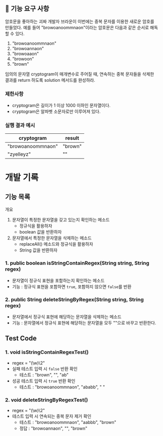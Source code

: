 ## 🚀 기능 요구 사항

암호문을 좋아하는 괴짜 개발자 브라운이 이번에는 중복 문자를 이용한 새로운 암호를 만들었다. 예를 들어 "browoanoommnaon"이라는 암호문은 다음과 같은 순서로 해독할 수 있다.

1. "browoanoommnaon"
2. "browoannaon"
3. "browoaaon"
4. "browoon"
5. "brown"

임의의 문자열 cryptogram이 매개변수로 주어질 때, 연속하는 중복 문자들을 삭제한 결과를 return 하도록 solution 메서드를 완성하라.

### 제한사항

- cryptogram은 길이가 1 이상 1000 이하인 문자열이다.
- cryptogram은 알파벳 소문자로만 이루어져 있다.

### 실행 결과 예시

| cryptogram | result |
| --- | --- |
| "browoanoommnaon" | "brown" |
| "zyelleyz" | "" |

# 개발 기록

## 기능 목록

개요
1. 문자열이 특정한 문자열을 갖고 있는지 확인하는 메소드
   - 정규식을 활용하자
   - boolean 값을 반환하자
2. 문자열에서 특정한 문자열을 삭제하는 메소드
   - replaceAll() 메소드와 정규식을 활용하자
   - String 값을 반환하자

### 1. public boolean isStringContainRegex(String string, String regex)
- 문자열이 정규식 표현을 포함하는지 확인하는 메소드
- 기능 : 정규식 표현을 포함하면 `true`, 포함하지 않으면 `false`를 반환

### 2. public String deleteStringByRegex(String string, String regex)
- 문자열에서 정규식 표현에 해당하는 문자열을 삭제하는 메소드
- 기능 : 문자열에서 정규식 표현에 해당하는 문자열을 모두 ""으로 바꾸고 반환한다.

## Test Code
### 1. void isStringContainRegexTest()
- regex = "(\w)\2"
- 실패 테스트 입력 시 `false` 반환 확인
  - 테스트 : "brown", "", "ab"
- 성공 테스트 입력 시 `true` 반환 확인
  - 테스트 : "browoanoommnaon", "ababb", "  "

### 2. void deleteStringByRegexTest()
- regex = "(\w)\2"
- 테스트 입력 시 연속되는 중복 문자 제거 확인
  - 테스트 : "browoanoommnaon", "aabbb", "brown"
  - 정답 : "browoannaon", "", "brown"